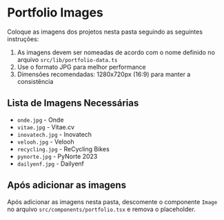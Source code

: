 # Portfolio Images

Coloque as imagens dos projetos nesta pasta seguindo as seguintes instruções:

1. As imagens devem ser nomeadas de acordo com o nome definido no arquivo `src/lib/portfolio-data.ts`
2. Use o formato JPG para melhor performance
3. Dimensões recomendadas: 1280x720px (16:9) para manter a consistência

## Lista de Imagens Necessárias

- `onde.jpg` - Onde
- `vitae.jpg` - Vitae.cv
- `inovatech.jpg` - Inovatech
- `velooh.jpg` - Velooh
- `recycling.jpg` - ReCycling Bikes
- `pynorte.jpg` - PyNorte 2023
- `dailyenf.jpg` - Dailyenf

## Após adicionar as imagens

Após adicionar as imagens nesta pasta, descomente o componente `Image` no arquivo `src/components/portfolio.tsx` e remova o placeholder.
